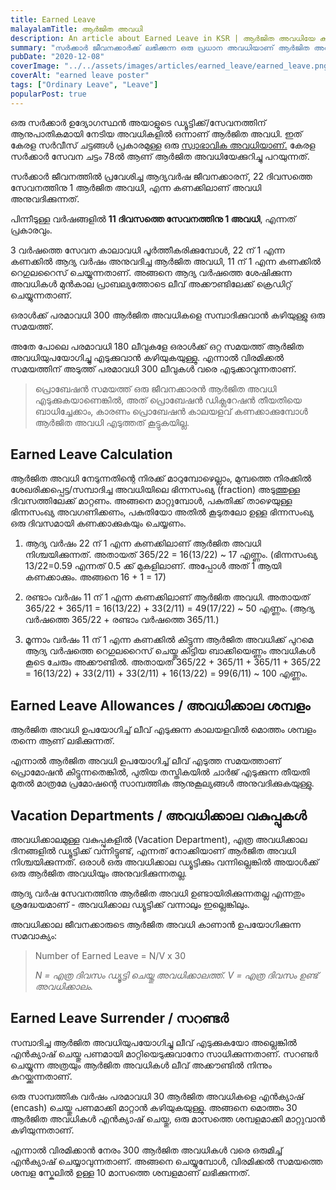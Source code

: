 ```yaml
---
title: Earned Leave
malayalamTitle: ആർജിത അവധി
description: An article about Earned Leave in KSR | ആർജിത അവധിയേ കുറിച്ച് ഒരു ലേഖനം
summary: "സർക്കാർ ജീവനക്കാർക്ക് ലഭിക്കുന്ന ഒരു പ്രധാന അവധിയാണ് ആർജിത അവധി. നിശ്ചിത കാലയളവിലെ സേവനത്തിന് ആനുപാതികമായി ലഭിക്കുന്ന ഈ അവധി, കേരള സർവീസ് ചട്ടപ്രകാരം നിയന്ത്രിക്കപ്പെടുന്നു. പരമാവധി 300 ദിവസം വരെ ആർജിത അവധി സമ്പാദിക്കാം."
pubDate: "2020-12-08"
coverImage: "../../assets/images/articles/earned_leave/earned_leave.png"
coverAlt: "earned leave poster"
tags: ["Ordinary Leave", "Leave"]
popularPost: true
---
```


ഒരു സർക്കാർ ഉദ്യോഗസ്ഥൻ അയാളുടെ ഡ്യൂട്ടിക്ക്/സേവനത്തിന് ആനുപാതികമായി നേടിയ അവധികളിൽ ഒന്നാണ് ആർജിത അവധി. ഇത് കേരള സർവീസ് ചട്ടങ്ങൾ പ്രകാരമുള്ള ഒരു [സ്വാഭാവിക അവധിയാണ്.](/article/ordinary-leave/) കേരള സർക്കാർ സേവന ചട്ടം 78ൽ ആണ് ആർജിത അവധിയേക്കുറിച്ചു പറയുന്നത്.

സർക്കാർ ജീവനത്തിൽ പ്രവേശിച്ച ആദ്യവർഷ ജീവനക്കാരന്, 22 ദിവസത്തെ സേവനത്തിനു 1 ആർജിത അവധി, എന്ന കണക്കിലാണ് അവധി അനുവദിക്കുന്നത്.

പിന്നീടുള്ള വർഷങ്ങളിൽ **11 ദിവസത്തെ സേവനത്തിനു 1 അവധി**, എന്നത് പ്രകാരവും.

3 വർഷത്തെ സേവന കാലാവധി പൂർത്തീകരിക്കുമ്പോൾ, 22 ന് 1 എന്ന കണക്കിൽ ആദ്യ വർഷം അനുവദിച്ച ആർജിത അവധി, 11 ന് 1 എന്ന കണക്കിൽ റെഗുലറൈസ് ചെയ്യുന്നതാണ്. അങ്ങനെ ആദ്യ വർഷത്തെ ശേഷിക്കുന്ന അവധികൾ മുൻ‌കാല പ്രാബല്യത്തോടെ ലീവ് അക്കൗണ്ടിലേക്ക് ക്രെഡിറ്റ് ചെയ്യുന്നതാണ്.

ഒരാൾക്ക് പരമാവധി 300 ആർജിത അവധികളെ സമ്പാദിക്കുവാൻ കഴിയുള്ളു ഒരു സമയത്ത്.

അതേ പോലെ പരമാവധി 180 ലീവുകളേ ഒരാൾക്ക് ഒറ്റ സമയത്ത്‌ ആർജിത അവധിയുപയോഗിച്ചു എടുക്കുവാൻ കഴിയുകയുള്ളു. എന്നാൽ വിരമിക്കൽ സമയത്തിന് അടുത്ത് പരമാവധി 300 ലീവുകൾ വരെ എടുക്കാവുന്നതാണ്.

> പ്രൊബേഷൻ സമയത്ത് ഒരു ജീവനക്കാരൻ ആർജിത അവധി എടുക്കുകയാണെങ്കിൽ, അത് പ്രൊബേഷൻ
> ഡിക്ലറേഷൻ തീയതിയെ ബാധിച്ചേക്കാം, കാരണം പ്രൊബേഷൻ കാലയളവ് കണക്കാക്കുമ്പോൾ
> ആർജിത അവധി എടുത്തത് കൂട്ടുകയില്ല.

## Earned Leave Calculation

ആർജിത അവധി നേടുന്നതിന്റെ നിരക്ക് മാറുമ്പോഴെല്ലാം, മുമ്പത്തെ നിരക്കിൽ ശേഖരിക്കപ്പെട്ട/സമ്പാദിച്ച അവധിയിലെ ഭിന്നസംഖ്യ (fraction) അടുത്തുള്ള ദിവസത്തിലേക്ക് മാറ്റണം. അങ്ങനെ മാറ്റുമ്പോൾ, പകുതിക്ക് താഴെയുള്ള ഭിന്നസംഖ്യ അവഗണിക്കണം, പകുതിയോ അതിൽ കൂടുതലോ ഉള്ള ഭിന്നസംഖ്യ ഒരു ദിവസമായി കണക്കാക്കുകയും ചെയ്യണം.

1. ആദ്യ വർഷം 22 ന് 1 എന്ന കണക്കിലാണ് ആർജിത അവധി നിശ്ചയിക്കുന്നത്. അതായത് 365/22 = 16(13/22) ~ 17 എണ്ണം. (ഭിന്നസംഖ്യ 13/22=0.59 എന്നത് 0.5 ക്ക് മുകളിലാണ്. അപ്പോൾ അത് 1 ആയി കണക്കാക്കും. അങ്ങനെ 16 + 1 = 17)

2. രണ്ടാം വർഷം 11 ന് 1 എന്ന കണക്കിലാണ് ആർജിത അവധി. അതായത് 365/22 + 365/11 = 16(13/22) + 33(2/11) = 49(17/22) ~ 50 എണ്ണം. (ആദ്യ വർഷത്തെ 365/22 + രണ്ടാം വർഷത്തെ 365/11.)

3. മൂന്നാം വർഷം 11 ന് 1 എന്ന കണക്കിൽ കിട്ടുന്ന ആർജിത അവധിക്ക് പുറമെ ആദ്യ വർഷത്തെ റെഗുലറൈസ് ചെയ്തു കിട്ടിയ ബാക്കിയെണ്ണം അവധികൾ കൂടെ ചേരും അക്കൗണ്ടിൽ. അതായത് 365/22 + 365/11 + 365/11 + 365/22 = 16(13/22) + 33(2/11) + 33(2/11) + 16(13/22) = 99(6/11) ~ 100 എണ്ണം.

## Earned Leave Allowances / അവധിക്കാല ശമ്പളം

ആർജിത അവധി ഉപയോഗിച്ച് ലീവ് എടുക്കുന്ന കാലയളവിൽ മൊത്തം ശമ്പളം തന്നെ ആണ് ലഭിക്കുന്നത്.

എന്നാൽ ആർജിത അവധി ഉപയോഗിച്ച് ലീവ് എടുത്ത സമയത്താണ് പ്രൊമോഷൻ കിട്ടുന്നതെങ്കിൽ, പുതിയ തസ്തികയിൽ ചാർജ് എടുക്കുന്ന തീയതി മുതൽ മാത്രമേ പ്രമോഷന്റെ സാമ്പത്തിക ആനുകൂല്യങ്ങൾ അനുവദിക്കുകയുള്ളു.

## Vacation Departments / അവധിക്കാല വകുപ്പുകൾ

അവധിക്കാലമുള്ള വകുപ്പുകളിൽ (Vacation Department), എത്ര അവധിക്കാല ദിനങ്ങളിൽ ഡ്യൂട്ടിക്ക് വന്നിട്ടുണ്ട്, എന്നത് നോക്കിയാണ് ആർജിത അവധി നിശ്ചയിക്കുന്നത്. ഒരാൾ ഒരു അവധിക്കാല ഡ്യൂട്ടിക്കും വന്നില്ലെങ്കിൽ അയാൾക്ക് ഒരു ആർജിത അവധിയും അനുവദിക്കുന്നതല്ല.

ആദ്യ വർഷ സേവനത്തിനു ആർജിത അവധി ഉണ്ടായിരിക്കുന്നതല്ല എന്നതും ശ്രദ്ധേയമാണ് - അവധിക്കാല ഡ്യൂട്ടിക്ക് വന്നാലും ഇല്ലെങ്കിലും.

അവധിക്കാല ജീവനക്കാരുടെ ആർജിത അവധി കാണാൻ ഉപയോഗിക്കുന്ന സമവാക്യം:

> Number of Earned Leave = N/V x 30
>
> _N = എത്ര ദിവസം ഡ്യൂട്ടി ചെയ്തു അവധിക്കാലത്ത്._
> _V = എത്ര ദിവസം ഉണ്ട് അവധിക്കാലം._

## Earned Leave Surrender / സറണ്ടർ

സമ്പാദിച്ച ആർജിത അവധിയുപയോഗിച്ചു ലീവ് എടുക്കുകയോ അല്ലെങ്കിൽ എൻക്യാഷ് ചെയ്തു പണമായി മാറ്റിയെടുക്കുവാനോ സാധിക്കുന്നതാണ്. സറണ്ടർ ചെയ്യുന്ന അത്രയും ആർജിത അവധികൾ ലീവ് അക്കൗണ്ടിൽ നിന്നും കുറയ്ക്കുന്നതാണ്.

ഒരു സാമ്പത്തിക വർഷം പരമാവധി 30 ആർജിത അവധികളെ എൻക്യാഷ് (encash) ചെയ്തു പണമാക്കി മാറ്റാൻ കഴിയുകയുള്ളു. അങ്ങനെ മൊത്തം 30 ആർജിത അവധികൾ എൻക്യാഷ് ചെയ്തു, ഒരു മാസത്തെ ശമ്പളമാക്കി മാറ്റുവാൻ കഴിയുന്നതാണ്.

എന്നാൽ വിരമിക്കാൻ നേരം 300 ആർജിത അവധികൾ വരെ ഒരുമിച്ച് എൻക്യാഷ് ചെയ്യാവുന്നതാണ്. അങ്ങനെ ചെയ്യുമ്പോൾ, വിരമിക്കൽ സമയത്തെ ശമ്പള സ്കേലിൽ ഉള്ള 10 മാസത്തെ ശമ്പളമാണ് ലഭിക്കുന്നത്.
